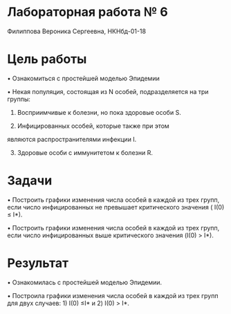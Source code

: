 ﻿

# Лабораторная работа № 6

Филиппова Вероника Сергеевна, НКНбд-01-18


# Цель работы

• Ознакомиться с простейшей моделью Эпидемии

• Некая популяция, состоящая из N особей, подразделяется на три группы:

1. Восприимчивые к болезни, но пока здоровые особи S.

2. Инфицированных особей, которые также при этом

являются распространителями инфекции I.

3. Здоровые особи с иммунитетом к болезни R.


# Задачи

• Построить графики изменения числа особей в каждой из трех групп, если число инфицированных не превышает критического значения ( I(0) ≤ I\*).

• Построить графики изменения числа особей в каждой из трех групп, если число инфицированных выше критического значения (I(0) > I\*).


# Результат

• Ознакомилась с простейшей моделью Эпидемии.

• Построила графики изменения числа особей в каждой из трех групп для двух случаев: 1) I(0) ≤I\* и 2) I(0) > I\*.



